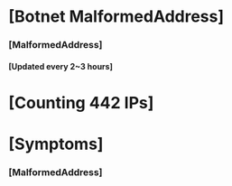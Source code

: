 # [Botnet MalformedAddress]
### [MalformedAddress]
#### [Updated every 2~3 hours]

# [Counting 442 IPs]

# [Symptoms] 
###   [MalformedAddress]
